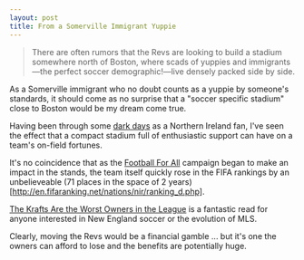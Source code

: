 ```yaml
---
layout: post
title: From a Somerville Immigrant Yuppie
---
```


> There are often rumors that the Revs are looking to build a stadium somewhere north of Boston, where scads of yuppies and immigrants—the perfect soccer demographic!—live densely packed side by side.

As a Somerville immigrant who no doubt counts as a yuppie by someone's standards, it should come as no surprise that a "soccer specific stadium" close to Boston would be my dream come true.

Having been through some [dark days](http://news.bbc.co.uk/sport2/hi/football/internationals/northern_ireland/3503257.stm) as a Northern Ireland fan, I've seen the effect that a compact stadium full of enthusiastic support can have on a team's on-field fortunes. 

It's no coincidence that as the [Football For All](https://www.facebook.com/FootballforAllNI) campaign began to make an impact in the stands, the team itself quickly rose in the FIFA rankings by an unbelieveable (71 places in the space of 2 years)[http://en.fifaranking.net/nations/nir/ranking_d.php].

[The Krafts Are the Worst Owners in the League](http://www.bostonmagazine.com/news/article/2014/03/25/bob-kraft-worst-owner-new-england-revolution/) is a fantastic read for anyone interested in New England soccer or the evolution of MLS.

Clearly, moving the Revs would be a financial gamble ... but it's one the owners can afford to lose and the benefits are potentially huge.

